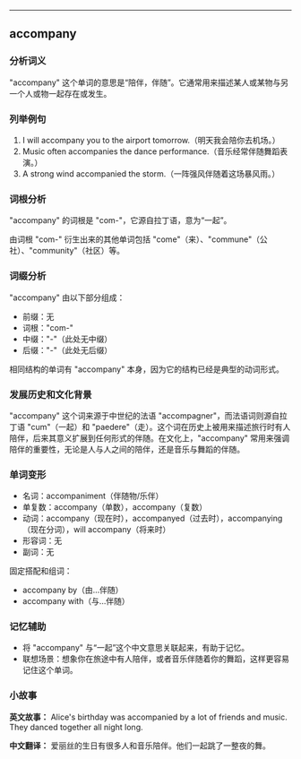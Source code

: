 
---------------
## accompany
### 分析词义
"accompany" 这个单词的意思是“陪伴，伴随”。它通常用来描述某人或某物与另一个人或物一起存在或发生。

### 列举例句
1. I will accompany you to the airport tomorrow.（明天我会陪你去机场。）
2. Music often accompanies the dance performance.（音乐经常伴随舞蹈表演。）
3. A strong wind accompanied the storm.（一阵强风伴随着这场暴风雨。）

### 词根分析
"accompany" 的词根是 "com-"，它源自拉丁语，意为“一起”。

由词根 "com-" 衍生出来的其他单词包括 "come"（来）、"commune"（公社）、"community"（社区）等。

### 词缀分析
"accompany" 由以下部分组成：
- 前缀：无
- 词根："com-"
- 中缀："-"（此处无中缀）
- 后缀："-"（此处无后缀）

相同结构的单词有 "accompany" 本身，因为它的结构已经是典型的动词形式。

### 发展历史和文化背景
"accompany" 这个词来源于中世纪的法语 "accompagner"，而法语词则源自拉丁语 "cum"（一起）和 "paedere"（走）。这个词在历史上被用来描述旅行时有人陪伴，后来其意义扩展到任何形式的伴随。在文化上，"accompany" 常用来强调陪伴的重要性，无论是人与人之间的陪伴，还是音乐与舞蹈的伴随。

### 单词变形
- 名词：accompaniment（伴随物/乐伴）
- 单复数：accompany（单数），accompany（复数）
- 动词：accompany（现在时），accompanyed（过去时），accompanying（现在分词），will accompany（将来时）
- 形容词：无
- 副词：无

固定搭配和组词：
- accompany by（由…伴随）
- accompany with（与…伴随）

### 记忆辅助
- 将 "accompany" 与“一起”这个中文意思关联起来，有助于记忆。
- 联想场景：想象你在旅途中有人陪伴，或者音乐伴随着你的舞蹈，这样更容易记住这个单词。

### 小故事
**英文故事：**
Alice's birthday was accompanied by a lot of friends and music. They danced together all night long.

**中文翻译：**
爱丽丝的生日有很多人和音乐陪伴。他们一起跳了一整夜的舞。

